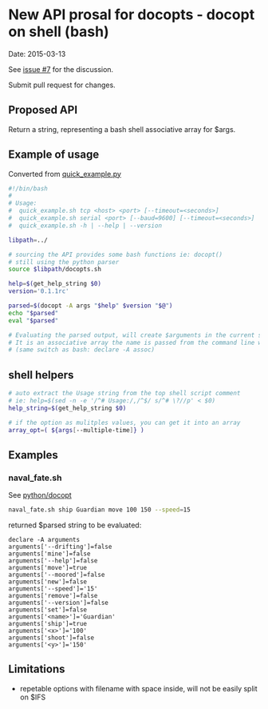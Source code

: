 # New API prosal for docopts - docopt on shell (bash)

Date: 2015-03-13

See [issue #7](https://github.com/docopt/docopts/issues/7) for the discussion.

Submit pull request for changes.

## Proposed API

Return a string, representing a bash shell associative array for $args.

## Example of usage

Converted from [quick_example.py](https://github.com/docopt/docopt/blob/master/examples/quick_example.py)

~~~bash
#!/bin/bash 
#
# Usage:
#  quick_example.sh tcp <host> <port> [--timeout=<seconds>]
#  quick_example.sh serial <port> [--baud=9600] [--timeout=<seconds>]
#  quick_example.sh -h | --help | --version

libpath=../

# sourcing the API provides some bash functions ie: docopt()
# still using the python parser
source $libpath/docopts.sh

help=$(get_help_string $0)
version='0.1.1rc'

parsed=$(docopt -A args "$help" $version "$@")
echo "$parsed"                                                                                            
eval "$parsed"

# Evaluating the parsed output, will create $arguments in the current scope.
# It is an associative array the name is passed from the command line with -A
# (same switch as bash: declare -A assoc)
~~~

## shell helpers

~~~bash
# auto extract the Usage string from the top shell script comment
# ie: help=$(sed -n -e '/^# Usage:/,/^$/ s/^# \?//p' < $0)
help_string=$(get_help_string $0)

# if the option as mulitples values, you can get it into an array
array_opt=( ${args[--multiple-time]} )
~~~

## Examples

### naval_fate.sh

See [python/docopt](https://github.com/docopt/docopt#docopt-creates-beautiful-command-line-interfaces)

~~~bash
naval_fate.sh ship Guardian move 100 150 --speed=15
~~~

returned $parsed string to be evaluated:

~~~
declare -A arguments
arguments['--drifting']=false    
arguments['mine']=false
arguments['--help']=false
arguments['move']=true
arguments['--moored']=false
arguments['new']=false
arguments['--speed']='15'
arguments['remove']=false
arguments['--version']=false
arguments['set']=false
arguments['<name>']='Guardian'
arguments['ship']=true
arguments['<x>']='100'
arguments['shoot']=false
arguments['<y>']='150'
~~~

## Limitations

* repetable options with filename with space inside, will not be easily split on $IFS
